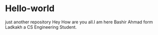 # Hello-world
just another repository
Hey How are you all.I am here Bashir Ahmad form Ladkakh a CS Engineering Student.
